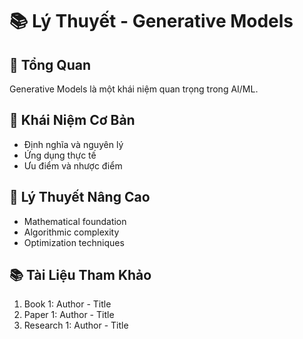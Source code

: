 # 📚 Lý Thuyết - Generative Models

## 🎯 Tổng Quan
Generative Models là một khái niệm quan trọng trong AI/ML.

## 📖 Khái Niệm Cơ Bản
- Định nghĩa và nguyên lý
- Ứng dụng thực tế
- Ưu điểm và nhược điểm

## 🔬 Lý Thuyết Nâng Cao
- Mathematical foundation
- Algorithmic complexity
- Optimization techniques

## 📚 Tài Liệu Tham Khảo
1. Book 1: Author - Title
2. Paper 1: Author - Title
3. Research 1: Author - Title
